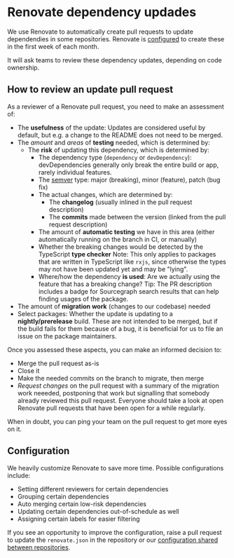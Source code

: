 # Renovate dependency updades

We use Renovate to automatically create pull requests to update dependendies in some repositories.
Renovate is [configured](https://github.com/sourcegraph/renovate-config/blob/master/renovate.json#L5) to create these in the first week of each month.

It will ask teams to review these dependency updates, depending on code ownership.

## How to review an update pull request

As a reviewer of a Renovate pull request, you need to make an assessment of:

- The **usefulness** of the update: Updates are considered useful by default, but e.g. a change to the README does not need to be merged.
- The _amount_ and _areas_ of **testing** needed, which is determined by:
  - The **risk** of updating this dependency, which is determined by:
    - The dependency type (`dependency` or `devDependency`): devDependencies generally only break the entire build or app, rarely individual features.
    - The [semver](https://semver.org/) type: major (breaking), minor (feature), patch (bug fix)
    - The actual changes, which are determined by:
      - The **changelog** (usually inlined in the pull request description)
      - The **commits** made between the version (linked from the pull request description)
    - The amount of **automatic testing** we have in this area (either automatically running on the branch in CI, or manually)
    - Whether the breaking changes would be detected by the TypeScript **type checker**
      Note: This only applies to packages that are written in TypeScript like `rxjs`, since otherwise the types may not have been updated yet and may be "lying".
    - Where/how the dependency **is used**: Are we actually using the feature that has a breaking change? Tip: The PR description includes a badge for Sourcegraph search results that can help finding usages of the package.
- The amount of **migration work** (changes to our codebase) needed
- Select packages: Whether the update is updating to a **nightly/prerelease** build.
  These are not intended to be merged, but if the build fails for them because of a bug, it is beneficial for us to file an issue on the package maintainers.

Once you assessed these aspects, you can make an informed decision to:

- Merge the pull request as-is
- Close it
- Make the needed commits on the branch to migrate, then merge
- _Request changes_ on the pull request with a summary of the migration work neeeded, postponing that work but signalling that somebody already reviewed this pull request.
  Everyone should take a look at open Renovate pull requests that have been open for a while regularly.

When in doubt, you can ping your team on the pull request to get more eyes on it.

## Configuration

We heavily customize Renovate to save more time. Possible configurations include:

- Setting different reviewers for certain dependencies
- Grouping certain dependencies
- Auto merging certain low-risk dependencies
- Updating certain dependencies out-of-schedule as well
- Assigning certain labels for easier filtering

If you see an opportunity to improve the configuration, raise a pull request to update the `renovate.json` in the repository or our [configuration shared between repositories](https://github.com/sourcegraph/renovate-config/blob/master/renovate.json).
